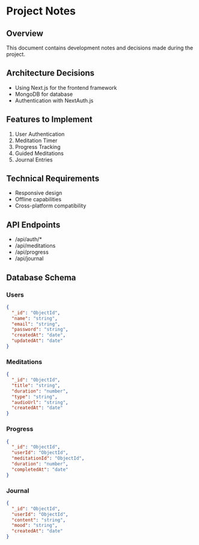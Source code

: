 # Project Notes

## Overview
This document contains development notes and decisions made during the project.

## Architecture Decisions
- Using Next.js for the frontend framework
- MongoDB for database
- Authentication with NextAuth.js

## Features to Implement
1. User Authentication
2. Meditation Timer
3. Progress Tracking
4. Guided Meditations
5. Journal Entries

## Technical Requirements
- Responsive design
- Offline capabilities
- Cross-platform compatibility

## API Endpoints
- /api/auth/*
- /api/meditations
- /api/progress
- /api/journal

## Database Schema

### Users
```json
{
  "_id": "ObjectId",
  "name": "string",
  "email": "string",
  "password": "string",
  "createdAt": "date",
  "updatedAt": "date"
}
```

### Meditations
```json
{
  "_id": "ObjectId",
  "title": "string",
  "duration": "number",
  "type": "string",
  "audioUrl": "string",
  "createdAt": "date"
}
```

### Progress
```json
{
  "_id": "ObjectId",
  "userId": "ObjectId",
  "meditationId": "ObjectId",
  "duration": "number",
  "completedAt": "date"
}
```

### Journal
```json
{
  "_id": "ObjectId",
  "userId": "ObjectId",
  "content": "string",
  "mood": "string",
  "createdAt": "date"
}
```